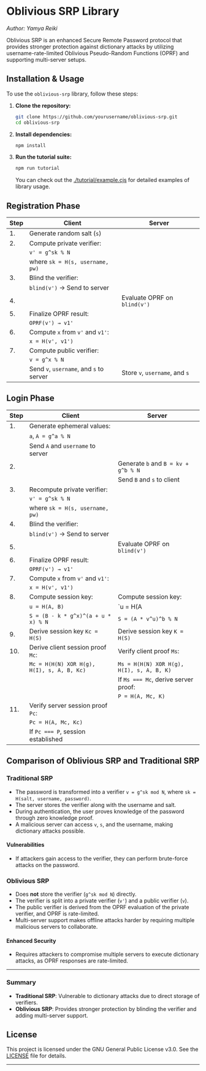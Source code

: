 # Oblivious SRP Library
*Author: Yamya Reiki*

Oblivious SRP is an enhanced Secure Remote Password protocol that provides stronger protection against dictionary attacks by utilizing username-rate-limited Oblivious Pseudo-Random Functions (OPRF) and supporting multi-server setups.

## Installation & Usage

To use the `oblivious-srp` library, follow these steps:

1. **Clone the repository:**

   ```bash
   git clone https://github.com/yourusername/oblivious-srp.git
   cd oblivious-srp
   ```

2. **Install dependencies:**

   ```bash
   npm install
   ```

3. **Run the tutorial suite:**

   ```bash
   npm run tutorial
   ```

   You can check out the [./tutorial/example.cjs](./tutorial/example.cjs) for detailed examples of library usage.

## Registration Phase

| **Step**                              | **Client**                                    | **Server**                           |
|---------------------------------------|-----------------------------------------------|--------------------------------------|
| 1.                                    | Generate random salt (`s`)                    |                                      |
| 2.                                    | Compute private verifier:                     |                                      |
|                                        | `v' = g^sk % N`                               |                                      |
|                                        | where `sk = H(s, username, pw)`               |                                      |
| 3.                                    | Blind the verifier:                           |                                      |
|                                        | `blind(v')` → Send to server                  |                                      |
| 4.                                    |                                               | Evaluate OPRF on `blind(v')`         |
| 5.                                    | Finalize OPRF result:                         |                                      |
|                                        | `OPRF(v') → v1'`                              |                                     |
| 6.                                    | Compute `x` from `v'` and `v1'`:              |                                      |
|                                       | `x = H(v', v1')`                            |                                      |
| 7.                                    | Compute public verifier:                      |                                      |
|                                        | `v = g^x % N`                                 |                                      |
|                                        | Send `v`, `username`, and `s` to server       | Store `v`, `username`, and `s`       |

## Login Phase

| **Step**                              | **Client**                                    | **Server**                           |
|---------------------------------------|-----------------------------------------------|--------------------------------------|
| 1.                                    | Generate ephemeral values:                    |                                      |
|                                        | `a`, `A = g^a % N`                            |                                      |
|                                        | Send `A` and `username` to server             |                                      |
| 2.                                    |                                               | Generate `b` and `B = kv + g^b % N` |
|                                        |                                               | Send `B` and `s` to client           |
| 3.                                    | Recompute private verifier:                   |                                      |
|                                        | `v' = g^sk % N`                               |                                      |
|                                        | where `sk = H(s, username, pw)`               |                                      |
| 4.                                    | Blind the verifier:                           |                                      |
|                                        | `blind(v')` → Send to server                  |                                      |
| 5.                                    |                                               | Evaluate OPRF on `blind(v')`         |
| 6.                                    | Finalize OPRF result:                         |                                      |
|                                        | `OPRF(v') → v1'`                              |                                      |
| 7.                                    | Compute `x` from `v'` and `v1'`:              |                                      |
|                                        | `x = H(v', v1')`                            |                                      |
| 8.                                    | Compute session key:                          | Compute session key:                |
|                                        | `u = H(A, B)`                               | `u = H(A || B)`                      |
|                                        | `S = (B - k * g^x)^(a + u * x) % N`           | `S = (A * v^u)^b % N`                |
| 9.                                    | Derive session key `Kc = H(S)`                | Derive session key `K = H(S)`        |
| 10.                                   | Derive client session proof `Mc`:             | Verify client proof `Ms`:            |
|                                        | `Mc = H(H(N) XOR H(g), H(I), s, A, B, Kc)`    | `Ms = H(H(N) XOR H(g), H(I), s, A, B, K)` |
|                                        |                                               | If `Ms === Mc`, derive server proof: |
|                                        |                                               | `P = H(A, Mc, K)`                    |
| 11.                                   | Verify server session proof `Pc`:             |                                      |
|                                        | `Pc = H(A, Mc, Kc)`                           |                                      |
|                                        | If `Pc === P`, session established            |                                      |

## Comparison of Oblivious SRP and Traditional SRP

### Traditional SRP

- The password is transformed into a verifier `v = g^sk mod N`, where `sk = H(salt, username, password)`.
- The server stores the verifier along with the username and salt.
- During authentication, the user proves knowledge of the password through zero knowledge proof.
- A malicious server can access `v`, `s`, and the username, making dictionary attacks possible.

#### Vulnerabilities

- If attackers gain access to the verifier, they can perform brute-force attacks on the password.

### Oblivious SRP

- Does **not** store the verifier (`g^sk mod N`) directly.
- The verifier is split into a private verifier (`v'`) and a public verifier (`v`). 
- The public verifier is derived from the OPRF evaluation of the private verifier, and OPRF is rate-limited.
- Multi-server support makes offline attacks harder by requiring multiple malicious servers to collaborate.

#### Enhanced Security

- Requires attackers to compromise multiple servers to execute dictionary attacks, as OPRF responses are rate-limited.

---

### Summary

- **Traditional SRP**: Vulnerable to dictionary attacks due to direct storage of verifiers.
- **Oblivious SRP**: Provides stronger protection by blinding the verifier and adding multi-server support.

## License

This project is licensed under the GNU General Public License v3.0. See the [LICENSE](./LICENSE) file for details.

---
